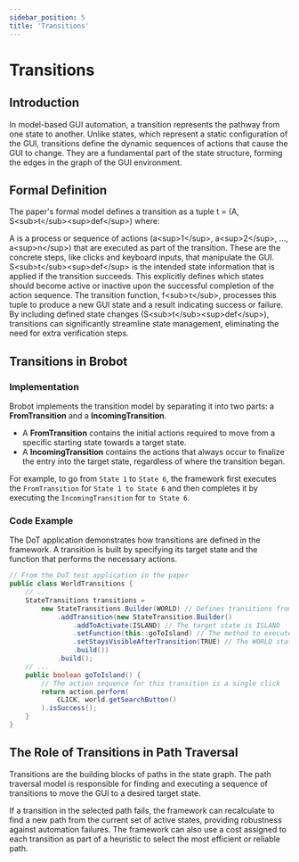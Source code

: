 ```yaml
---
sidebar_position: 5
title: 'Transitions'
---
```


# Transitions

## Introduction

In model-based GUI automation, a transition represents the pathway from one state to another. Unlike states, which represent a static configuration of the GUI, transitions define the dynamic sequences of actions that cause the GUI to change. They are a fundamental part of the state structure, forming the edges in the graph of the GUI environment.

## Formal Definition

The paper's formal model defines a transition as a tuple t = (A, S&lt;sub>t&lt;/sub>&lt;sup>def&lt;/sup>) where:

A is a process or sequence of actions (a&lt;sup>1&lt;/sup>, a&lt;sup>2&lt;/sup>, ..., a&lt;sup>n&lt;/sup>) that are executed as part of the transition. These are the concrete steps, like clicks and keyboard inputs, that manipulate the GUI.
S&lt;sub>t&lt;/sub>&lt;sup>def&lt;/sup> is the intended state information that is applied if the transition succeeds. This explicitly defines which states should become active or inactive upon the successful completion of the action sequence.
The transition function, f&lt;sub>τ&lt;/sub>, processes this tuple to produce a new GUI state and a result indicating success or failure. By including defined state changes (S&lt;sub>t&lt;/sub>&lt;sup>def&lt;/sup>), transitions can significantly streamline state management, eliminating the need for extra verification steps.

## Transitions in Brobot

### Implementation

Brobot implements the transition model by separating it into two parts: a **FromTransition** and a **IncomingTransition**.

* A **FromTransition** contains the initial actions required to move from a specific starting state towards a target state.
* A **IncomingTransition** contains the actions that always occur to finalize the entry into the target state, regardless of where the transition began.

For example, to go from `State 1` to `State 6`, the framework first executes the `FromTransition` for `State 1 to State 6` and then completes it by executing the `IncomingTransition` for `to State 6`.

### Code Example

The DoT application demonstrates how transitions are defined in the framework. A transition is built by specifying its target state and the function that performs the necessary actions.

```java
// From the DoT test application in the paper
public class WorldTransitions {
    // ...
    StateTransitions transitions =
        new StateTransitions.Builder(WORLD) // Defines transitions from the WORLD state
            .addTransition(new StateTransition.Builder()
                .addToActivate(ISLAND) // The target state is ISLAND
                .setFunction(this::goToIsland) // The method to execute
                .setStaysVisibleAfterTransition(TRUE) // The WORLD state remains active
                .build())
            .build(); 
    // ...
    public boolean goToIsland() {
        // The action sequence for this transition is a single click
        return action.perform(
            CLICK, world.getSearchButton()
        ).isSuccess(); 
    }
}
```

## The Role of Transitions in Path Traversal

Transitions are the building blocks of paths in the state graph. The path traversal model is responsible for finding and executing a sequence of transitions to move the GUI to a desired target state.

If a transition in the selected path fails, the framework can recalculate to find a new path from the current set of active states, providing robustness against automation failures. The framework can also use a cost assigned to each transition as part of a heuristic to select the most efficient or reliable path.